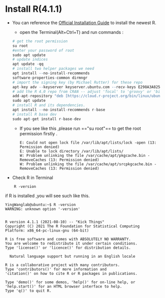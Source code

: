 
# Install R(4.1.1)
 
- You can reference  the [Official Installation Guide](https://cran.r-project.org/bin/linux/ubuntu/) to install the newest R.
	- open the Terminal(Alt+Ctrl+T) and run commands :

	```r
	# get the root permission
	su root 
	#enter your password of root
	sudo apt update
	# update indices
	apt update -qq
	# install two helper packages we need
	apt install --no-install-recommends
	software-properties-common dirmngr
	# import the signing key (by Michael Rutter) for these repo
	apt-key adv --keyserver keyserver.ubuntu.com --recv-keys E298A3A825C0D65DFD57CBB651716619E084DAB9
	# add the R 4.0 repo from CRAN -- adjust 'focal' to 'groovy' or 'bionic' as needed
	add-apt-repository "deb [https://cloud.r-project.org/bin/linux/ubuntu](https://cloud.r-project.org/bin/linux/ubuntu) $(lsb_release -cs)-cran40/"
	sudo apt update
	# install R and its dependencies.
	apt install --no-install-recommends r-base
	# install R base dev
	sudo apt-get install r-base-dev
	```
	- If you see like this ,please run =="su root"== to get the root permission firstly .
		```shell
		E: Could not open lock file /var/lib/apt/lists/lock -open (13: Permission denied)
		E: Unable to lock directory /var/lib/apt/lists/
		W: Problem unlinking the file /var/cache/apt/pkgcache.bin - RemoveCaches (13: Permission denied)
		W: Problem unlinking the file /var/cache/apt/srcpkgcache.bin - RemoveCaches (13: Permission denied)
		```
- Check R in Terminal
```shell
	R -version
```
if  R is installed ,you will see such like this.
```shell
YingWanglab@ubuntu:~$ R -version
WARNING: unknown option '-version'


R version 4.1.1 (2021-08-10) -- "Kick Things"
Copyright (C) 2021 The R Foundation for Statistical Computing
Platform: x86_64-pc-linux-gnu (64-bit)

R is free software and comes with ABSOLUTELY NO WARRANTY.
You are welcome to redistribute it under certain conditions.
Type 'license()' or 'licence()' for distribution details.

  Natural language support but running in an English locale

R is a collaborative project with many contributors.
Type 'contributors()' for more information and
'citation()' on how to cite R or R packages in publications.

Type 'demo()' for some demos, 'help()' for on-line help, or
'help.start()' for an HTML browser interface to help.
Type 'q()' to quit R.

```

		
